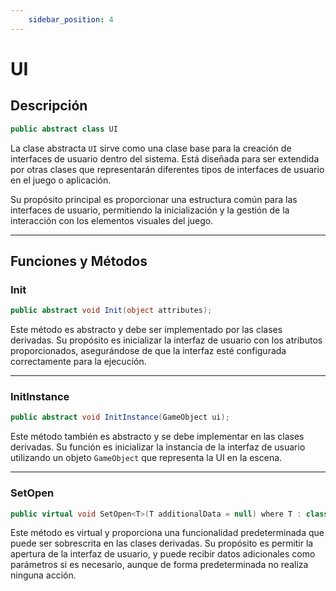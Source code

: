```yaml
---
    sidebar_position: 4
---
```


# UI

## Descripción
```csharp
public abstract class UI 
```
La clase abstracta `UI` sirve como una clase base para la creación de interfaces de usuario dentro del sistema. Está diseñada para ser extendida por otras clases que representarán diferentes tipos de interfaces de usuario en el juego o aplicación. 

Su propósito principal es proporcionar una estructura común para las interfaces de usuario, permitiendo la inicialización y la gestión de la interacción con los elementos visuales del juego.

---

## Funciones y Métodos

### **Init**
```csharp
public abstract void Init(object attributes);
```
Este método es abstracto y debe ser implementado por las clases derivadas. Su propósito es inicializar la interfaz de usuario con los atributos proporcionados, asegurándose de que la interfaz esté configurada correctamente para la ejecución.

---

### **InitInstance**
```csharp
public abstract void InitInstance(GameObject ui);
```
Este método también es abstracto y se debe implementar en las clases derivadas. Su función es inicializar la instancia de la interfaz de usuario utilizando un objeto `GameObject` que representa la UI en la escena.

---

### **SetOpen**
```csharp
public virtual void SetOpen<T>(T additionalData = null) where T : class
```
Este método es virtual y proporciona una funcionalidad predeterminada que puede ser sobrescrita en las clases derivadas. Su propósito es permitir la apertura de la interfaz de usuario, y puede recibir datos adicionales como parámetros si es necesario, aunque de forma predeterminada no realiza ninguna acción.
